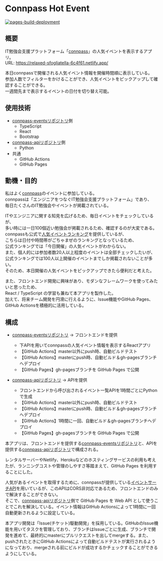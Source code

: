# Connpass Hot Event
[![pages-build-deployment](https://github.com/hiroto-toriyama/connpass-events/actions/workflows/pages/pages-build-deployment/badge.svg)](https://github.com/hiroto-toriyama/connpass-events/actions/workflows/pages/pages-build-deployment)


## 概要

IT勉強会支援プラットフォーム「[connpass](https://connpass.com/)」の人気イベントを表示するアプリ。<br>
URL: https://relaxed-sfogliatella-6c4f61.netlify.app/

本日connpassで開催される人気イベント情報を開催時間順に表示している。<br>
参加人数でフィルターをかけることができ、人気イベントをピックアップして確認することができる。<br>
一週間先まで表示するイベントの日付を切り替え可能。


## 使用技術
* [connpass-eventsリポジトリ](https://github.com/hiroto-toriyama/connpass-events)側
  * TypeScript
  * React
  * Bootstrap
* [connpass-apiリポジトリ](https://github.com/hiroto-toriyama/connpass-api)側
  * Python
* 共通
  * GitHub Actions
  * GitHub Pages


## 動機・目的
私はよく[connpass](https://connpass.com/)のイベントに参加している。<br>
connpassは「エンジニアをつなぐIT勉強会支援プラットフォーム」であり、<br>
毎日たくさんのIT勉強会やイベントが掲載されている。

ITやエンジニアに関する知見を広げるため、毎日イベントをチェックしているが、<br>
多い時には一日100個近い勉強会が掲載されるため、確認するのが大変である。<br>
connpassも公式で[人気イベントランキング](https://connpass.com/ranking/)を提供しているが、<br>
こちらは日付や時間帯がごちゃまぜのランキングとなっているため、<br>
公式ランキングでは「今日開催」の人気イベントがわからない。<br>
また、個人的には参加者数20人以上程度のイベントは全部チェックしたいが、<br>
公式ランキングでは100人以上開催のイベントまでしか掲載されないことが多い。<br>
そのため、本日開催の人気イベントをピックアップできたら便利だと考えた。

また、フロントエンド開発に興味があり、モダンなフレームワークを使ってみたいと思ったため、<br>
React / TypeScript の学習も兼ねて本アプリを製作した。<br>
加えて、将来チーム開発を円滑に行えるように、Issue機能やGitHub Pages、GitHub Actionsを積極的に活用している。 


## 構成
* [connpass-eventsリポジトリ](https://github.com/hiroto-toriyama/connpass-events) → フロントエンドを提供
  * 下APIを用いてconnpassの人気イベント情報を表示するReactアプリ
  * 【GitHub Actions】master以外にpush時、自動ビルドテスト
  * 【GitHub Actions】masterにpush時、自動ビルド＆gh-pagesブランチへデプロイ
  * 【GitHub Pages】gh-pagesブランチを GitHub Pages で公開
  
* [connpass-apiリポジトリ](https://github.com/hiroto-toriyama/connpass-api) → APIを提供
  * フロントエンドから呼び出されるイベント一覧APIを1時間ごとにPythonで生成
  * 【GitHub Actions】master以外にpush時、自動ビルドテスト
  * 【GitHub Actions】masterにpush時、自動ビルド＆gh-pagesブランチへデプロイ
  * 【GitHub Actions】1時間に一回、自動ビルド＆gh-pagesブランチへデプロイ
  * 【GitHub Pages】gh-pagesブランチを GitHub Pages で公開


本アプリは、フロントエンドを提供する[connpass-eventsリポジトリ](https://github.com/hiroto-toriyama/connpass-events)と、APIを提供する[connpass-apiリポジトリ](https://github.com/hiroto-toriyama/connpass-api)で構成される。

レンタルサーバーやNetlify、Herokuなどのホスティングサービスの利用も考えたが、ランニングコストや管理のしやすさ等踏まえて、GitHub Pages を利用することにした。

人気があるイベントを取得するために、connpassが提供している[イベントサーチAPI](https://connpass.com/about/api/)を用いているが、このAPIはCORS非対応であるため、フロントエンドのみで解決することができない。<br>
そこで、[connpass-apiリポジトリ](https://github.com/hiroto-toriyama/connpass-api)側で GitHub Pages を Web API として使うことでこれを解決している。イベント情報はGitHub Actionsによって1時間に一回自動更新されるように設定している。

本アプリ開発は「Issue(チケット)駆動開発」を採用している。GitHubのIssue機能を用いてタスクを管理しており、ブランチはIssueごとに生成、ブランチで開発を進めて、最終的にmasterにプルリクエストを出してmergeする。また、pushされたときにGitHub Actionsによって自動ビルドテストが実行されるようになっており、mergeされる前にビルドが成功するかチェックすることができるようにしている。






